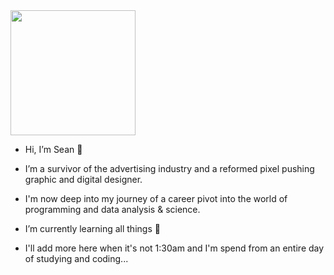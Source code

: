 <img src="https://media.giphy.com/media/h408T6Y5GfmXBKW62l/giphy.gif" width="200" height="200" />

- Hi, I’m Sean 👋 

- I’m a survivor of the advertising industry and a reformed pixel pushing graphic and digital designer.

- I'm now deep into my journey of a career pivot into the world of programming and data analysis & science. 

- I’m currently learning all things 🐍

- I'll add more here when it's not 1:30am and I'm spend from an entire day of studying and coding...
